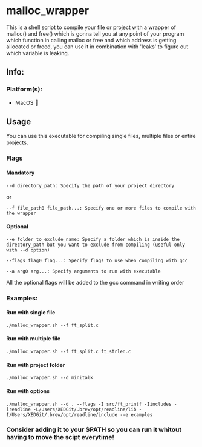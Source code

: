# malloc_wrapper

This is a shell script to compile your file or project with a wrapper of malloc() and free() which is gonna tell you at any point of your program
which function in calling malloc or free and which address is getting allocated or freed, you can use it in combination with 'leaks' to figure out which variable is leaking.

## Info:

### Platform(s):

  - MacOS 🍏


## Usage

You can use this executable for compiling single files, multiple files or entire projects.

### Flags

  #### Mandatory
  
    --d directory_path: Specify the path of your project directory
  
  or
  
    --f file_path0 file_path...: Specify one or more files to compile with the wrapper
    
  #### Optional
  
    --e folder_to_exclude_name: Specify a folder which is inside the directory_path but you want to exclude from compiling (useful only with --d option)
    
    --flags flag0 flag...: Specify flags to use when compiling with gcc
    
    --a arg0 arg...: Specify arguments to run with executable

    
  All the optional flags will be added to the gcc command in writing order
  
### Examples:

#### Run with single file

    ./malloc_wrapper.sh --f ft_split.c
    
#### Run with multiple file

    ./malloc_wrapper.sh --f ft_split.c ft_strlen.c

#### Run with project folder

    ./malloc_wrapper.sh --d minitalk

#### Run with options

    ./malloc_wrapper.sh --d . --flags -I src/ft_printf -Iincludes -lreadline -L/Users/XEDGit/.brew/opt/readline/lib -I/Users/XEDGit/.brew/opt/readline/include --e examples

    
### Consider adding it to your $PATH so you can run it whitout having to move the scipt everytime!

